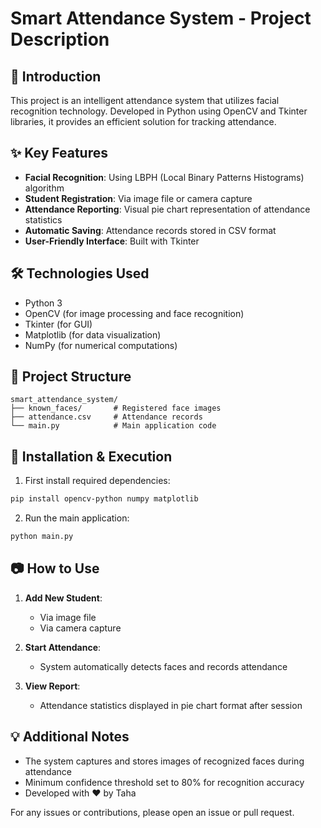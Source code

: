 # Smart Attendance System - Project Description

## 📌 Introduction
This project is an intelligent attendance system that utilizes facial recognition technology. Developed in Python using OpenCV and Tkinter libraries, it provides an efficient solution for tracking attendance.

## ✨ Key Features
- **Facial Recognition**: Using LBPH (Local Binary Patterns Histograms) algorithm
- **Student Registration**: Via image file or camera capture
- **Attendance Reporting**: Visual pie chart representation of attendance statistics
- **Automatic Saving**: Attendance records stored in CSV format
- **User-Friendly Interface**: Built with Tkinter

## 🛠 Technologies Used
- Python 3
- OpenCV (for image processing and face recognition)
- Tkinter (for GUI)
- Matplotlib (for data visualization)
- NumPy (for numerical computations)

## 📂 Project Structure
```
smart_attendance_system/
├── known_faces/       # Registered face images
├── attendance.csv     # Attendance records
└── main.py            # Main application code
```

## 🚀 Installation & Execution
1. First install required dependencies:
```bash
pip install opencv-python numpy matplotlib
```

2. Run the main application:
```bash
python main.py
```

## 📷 How to Use
1. **Add New Student**:
   - Via image file
   - Via camera capture

2. **Start Attendance**:
   - System automatically detects faces and records attendance

3. **View Report**:
   - Attendance statistics displayed in pie chart format after session

## 💡 Additional Notes
- The system captures and stores images of recognized faces during attendance
- Minimum confidence threshold set to 80% for recognition accuracy
- Developed with ❤️ by Taha

For any issues or contributions, please open an issue or pull request.
